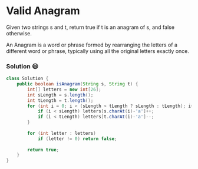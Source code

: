# Valid Anagram
Given two strings s and t, return true if t is an anagram of s, and false otherwise.

An Anagram is a word or phrase formed by rearranging the letters of a different word or phrase, typically using all the original letters exactly once.

### Solution :smile:

```java
class Solution {
    public boolean isAnagram(String s, String t) {
        int[] letters = new int[26];
        int sLength = s.length();
        int tLength = t.length();
        for (int i = 0; i < (sLength > tLength ? sLength : tLength); i++) {
            if (i < sLength) letters[s.charAt(i)-'a']++;
            if (i < tLength) letters[t.charAt(i)-'a']--;
        }
        
        for (int letter : letters) 
            if (letter != 0) return false;
        
        return true;
    }
}
```
